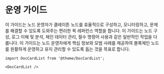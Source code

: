 # 운영 가이드

이 가이드는 노드 운영자가 클레이튼 노드를 효율적으로 구성하고, 모니터링하고, 문제를 해결할 수 있도록 도와주는 편리한 퀵 레퍼런스 역할을 합니다. 이 가이드는 노드 구성, 로그 이해 및 분석, 체인 데이터 관리, 필수 명령어 사용과 같은 일반적인 작업을 다룹니다. 이 가이드는 노드 운영자에게 핵심 정보와 모범 사례를 제공하여 블록체인 노드를 원활하게 운영하고 유지 관리할 수 있도록 돕는 것을 목표로 합니다.

```mdx-code-block
import DocCardList from '@theme/DocCardList';

<DocCardList />
```
